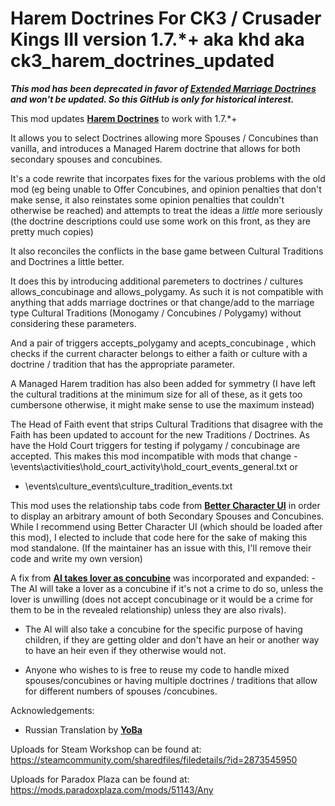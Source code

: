 # Harem Doctrines For CK3 / Crusader Kings III version 1.7.*+ aka khd aka ck3_harem_doctrines_updated

<b><i> This mod has been deprecated in favor of <a href="https://github.com/Kalanyr/ck3_extended_marriage_doctrines" target="_blank">**Extended Marriage Doctrines**</a> and won't be updated. So this GitHub is only for historical interest. </i></b>

This mod updates <a href="https://steamcommunity.com/workshop/filedetails/?id=2221765598" target="_blank">**Harem Doctrines**</a> to work with 1.7.*+

It allows you to select Doctrines allowing more Spouses / Concubines than vanilla, and introduces a Managed Harem doctrine that allows for both secondary spouses and concubines. 

It's a code rewrite that incorpates fixes for the various problems with the old mod (eg being unable to Offer Concubines, and opinion penalties that don't make sense, it also reinstates some opinion penalties that couldn't otherwise be reached) and attempts to treat the ideas a *little* more seriously (the doctrine descriptions could use some work on this front, as they are pretty much copies)

It also reconciles the conflicts in the base game between Cultural Traditions and Doctrines a little better. 

It does this by introducing additional paremeters to doctrines / cultures allows_concubinage and allows_polygamy. As such it is not compatible with anything that adds marriage doctrines  or that change/add to the marriage type Cultural Traditions (Monogamy / Concubines / Polygamy) without considering these parameters. 

And a pair of triggers accepts_polygamy and acepts_concubinage , which checks if the current character belongs to either a faith or culture with a doctrine / tradition that has the appropriate parameter. 

A Managed Harem tradition has also been added for symmetry (I have left the cultural traditions at the minimum size for all of these, as it gets too cumbersone otherwise,  it might make sense to use the maximum instead)

The Head of Faith event that strips Cultural Traditions that disagree with the Faith has been updated to account for the new Traditions / Doctrines.   As have the Hold Court triggers for testing if polygamy / concubinage are accepted.  This makes this mod incompatible with mods that change
-\events\activities\hold_court_activity\hold_court_events_general.txt
or
- \events\culture_events\culture_tradition_events.txt

This mod uses the relationship tabs code from <a href="https://steamcommunity.com/workshop/filedetails/?id=2222540784" target="_blank">**Better Character UI**</a> in order to display an arbitrary amount of both Secondary Spouses and Concubines. While I recommend using Better Character UI (which should be loaded after this mod), I elected to include that code here for the sake of making this mod standalone. (If the maintainer has an issue with this, I'll remove their code and write my own version)

A fix from <a href="https://steamcommunity.com/sharedfiles/filedetails/?id=2345748273" target="_blank">**AI takes lover as concubine**</a> was incorporated and expanded: 
-The AI will take a lover as a concubine if it's not a crime to do so, unless the lover is unwilling (does not accept concubinage or it would be a crime  for them to be in the revealed relationship) unless they are also rivals).  
- The AI will also take a concubine for the specific purpose of having children, if they are getting older and don't have an heir or  another way to have an heir even if they otherwise would not. 

- Anyone who wishes to is free to reuse my code to handle mixed spouses/concubines or having multiple doctrines / traditions that allow for different numbers of spouses /concubines.

Acknowledgements: 
- Russian Translation by <a href="https://steamcommunity.com/id/yola_jess">**YoBa**</a>


Uploads for Steam Workshop can be found at:
https://steamcommunity.com/sharedfiles/filedetails/?id=2873545950

Uploads for Paradox Plaza can be found at:
https://mods.paradoxplaza.com/mods/51143/Any
